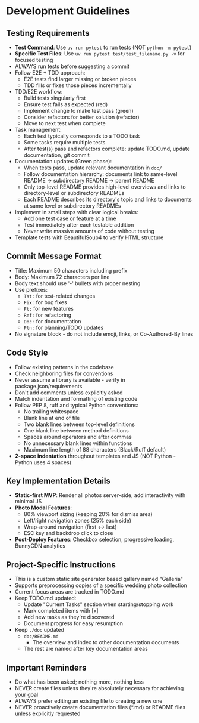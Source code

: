 # Development Guidelines

## Testing Requirements

- **Test Command**: Use `uv run pytest` to run tests (NOT `python -m pytest`)
- **Specific Test Files**: Use `uv run pytest test/test_filename.py -v` for focused testing
- ALWAYS run tests before suggesting a commit
- Follow E2E + TDD approach:
  - E2E tests find larger missing or broken pieces
  - TDD fills or fixes those pieces incrementally
- TDD/E2E workflow:
  - Build tests singularly first
  - Ensure test fails as expected (red)
  - Implement change to make test pass (green)
  - Consider refactors for better solution (refactor)
  - Move to next test when complete
- Task management:
  - Each test typically corresponds to a TODO task
  - Some tasks require multiple tests
  - After test(s) pass and refactors complete: update TODO.md, update documentation, git commit
- Documentation updates (Green phase):
  - When tests pass, update relevant documentation in `doc/`
  - Follow documentation hierarchy: documents link to same-level README → subdirectory README → parent README
  - Only top-level README provides high-level overviews and links to directory-level or subdirectory READMEs
  - Each README describes its directory's topic and links to documents at same level or subdirectory READMEs
- Implement in small steps with clear logical breaks:
  - Add one test case or feature at a time
  - Test immediately after each testable addition
  - Never write massive amounts of code without testing
- Template tests with BeautifulSoup4 to verify HTML structure

## Commit Message Format

- Title: Maximum 50 characters including prefix
- Body: Maximum 72 characters per line
- Body text should use '-' bullets with proper nesting
- Use prefixes:
  - `Tst:` for test-related changes
  - `Fix:` for bug fixes
  - `Ft:` for new features
  - `Ref:` for refactoring
  - `Doc:` for documentation
  - `Pln:` for planning/TODO updates
- No signature block - do not include emoji, links, or Co-Authored-By lines

## Code Style

- Follow existing patterns in the codebase
- Check neighboring files for conventions
- Never assume a library is available - verify in package.json/requirements
- Don't add comments unless explicitly asked
- Match indentation and formatting of existing code
- Follow PEP 8, ruff and typical Python conventions:
  - No trailing whitespace
  - Blank line at end of file
  - Two blank lines between top-level definitions
  - One blank line between method definitions
  - Spaces around operators and after commas
  - No unnecessary blank lines within functions
  - Maximum line length of 88 characters (Black/Ruff default)
- **2-space indentation** throughout templates and JS (NOT Python - Python uses 4 spaces)

## Key Implementation Details

- **Static-first MVP**: Render all photos server-side, add interactivity with minimal JS
- **Photo Modal Features**: 
  - 80% viewport sizing (keeping 20% for dismiss area)
  - Left/right navigation zones (25% each side)
  - Wrap-around navigation (first ↔ last)
  - ESC key and backdrop click to close
- **Post-Deploy Features**: Checkbox selection, progressive loading, BunnyCDN analytics

## Project-Specific Instructions

- This is a custom static site generator based gallery named "Galleria"
- Supports preprocessing copies of a specific wedding photo collection
- Current focus areas are tracked in TODO.md
- Keep TODO.md updated:
  - Update "Current Tasks" section when starting/stopping work
  - Mark completed items with [x]
  - Add new tasks as they're discovered
  - Document progress for easy resumption
- Keep `./doc` updated
  - `doc/README.md`
    - The overview and index to other documentation documents
  - The rest are named after key documentation areas

## Important Reminders

- Do what has been asked; nothing more, nothing less
- NEVER create files unless they're absolutely necessary for achieving your goal
- ALWAYS prefer editing an existing file to creating a new one
- NEVER proactively create documentation files (*.md) or README files unless explicitly requested